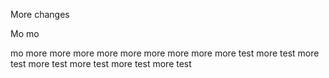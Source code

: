 More changes

Mo mo

mo
more
more
more
more
more
more
more
more
more test
more test
more test
more test
more test
more test
more test
